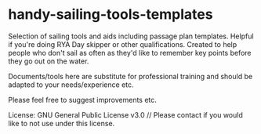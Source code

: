 # handy-sailing-tools-templates
Selection of sailing tools and aids including passage plan templates. 
Helpful if you're doing RYA Day skipper or other qualifications. Created to help people who don't sail as often as they'd like to remember key points before they go out on the water.

Documents/tools here are substitute for professional training and should be adapted to your needs/experience etc.

Please feel free to suggest improvements etc. 

License: GNU General Public License v3.0 //
Please contact if you would like to not use under this license.
